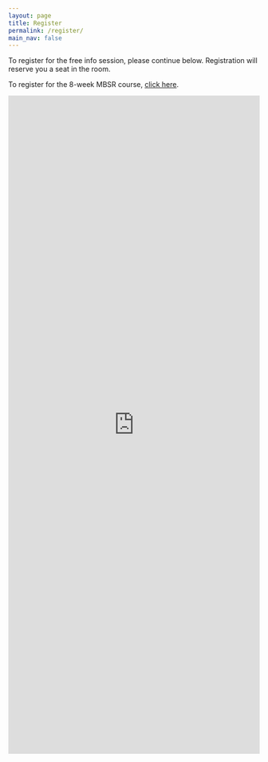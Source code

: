 ```yaml
---
layout: page
title: Register
permalink: /register/
main_nav: false
---
```


To register for the free info session, please continue below. Registration will reserve you a seat in the room.

To register for the 8-week MBSR course, [click here](/register-8week-mbsr/).

<iframe width="100%" height="1320px" src= "https://forms.office.com/Pages/ResponsePage.aspx?id=DQSIkWdsW0yxEjajBLZtrQAAAAAAAAAAAAMAAOkJCbBUMkU3V0FKQjAzUVhaTzI1Tk5FOFRHRlFWSy4u&embed=true" frameborder= "0" marginwidth= "0" marginheight= "0" style= "border: none; max-width:100%;" allowfullscreen webkitallowfullscreen mozallowfullscreen msallowfullscreen> </iframe>
